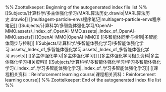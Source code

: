%% Zoottelkeeper: Beginning of the autogenerated index file list  %%
 [[Subjects/计算科学/多主体强化学习/MARL算法历史.drawio|MARL算法历史.drawio]]
 [[multiagent-particle-envs程序笔记|multiagent-particle-envs程序笔记]]
 [[Subjects/计算科学/多智能体强化学习/OpenAI-MMO.assets/_Index_of_OpenAI-MMO.assets|_Index_of_OpenAI-MMO.assets]]
 [[OpenAI-MMO|OpenAI-MMO]]
 [[多智能体同步与控制|多智能体同步与控制]]
 [[Subjects/计算科学/多智能体强化学习/多智能体强化学习.assets/_Index_of_多智能体强化学习.assets|_Index_of_多智能体强化学习.assets]]
 [[多主体强化学习|多主体强化学习]]
 [[多主体强化学习相关资料|多主体强化学习相关资料]]
 [[Subjects/计算科学/多智能体强化学习/学习多智能体强化学习/_Index_of_学习多智能体强化学习|_Index_of_学习多智能体强化学习]]
 [[课程相关资料：Reinforcement learning course|课程相关资料：Reinforcement learning course]]
%% Zoottelkeeper: End of the autogenerated index file list  %%
